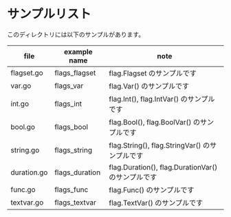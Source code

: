 # サンプルリスト

このディレクトリには以下のサンプルがあります。

| file        | example name   | note                                               |
| ----------- | -------------- | -------------------------------------------------- |
| flagset.go  | flags_flagset  | flag.Flagset のサンプルです                        |
| var.go      | flags_var      | flag.Var() のサンプルです                          |
| int.go      | flags_int      | flag.Int(), flag.IntVar() のサンプルです           |
| bool.go     | flags_bool     | flag.Bool(), flag.BoolVar() のサンプルです         |
| string.go   | flags_string   | flag.String(), flag.StringVar() のサンプルです     |
| duration.go | flags_duration | flag.Duration(), flag.DurationVar() のサンプルです |
| func.go     | flags_func     | flag.Func() のサンプルです                         |
| textvar.go  | flags_textvar  | flag.TextVar() のサンプルです                      |
